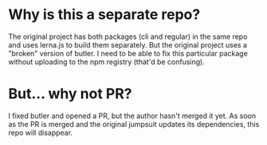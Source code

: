 # Why is this a separate repo?

The original project has both packages (cli and regular) in the same repo and uses lerna.js to build them separately. But the original project uses a "broken" version of butler. I need to be able to fix this particular package without uploading to the npm registry (that'd be confusing).

# But... why not PR?

I fixed butler and opened a PR, but the author hasn't merged it yet. As soon as the PR is merged and the original jumpsuit updates its dependencies, this repo will disappear.
